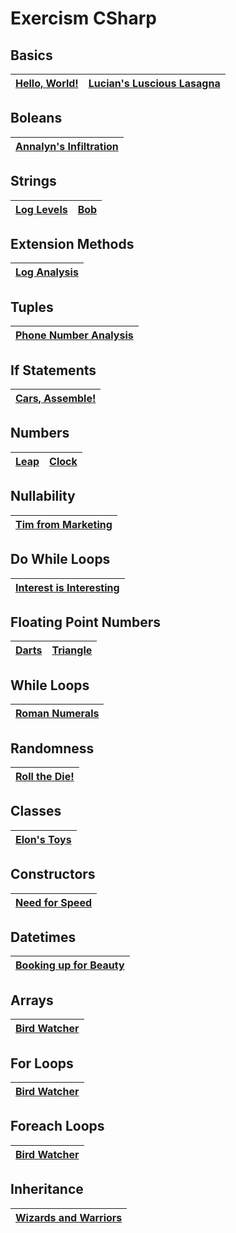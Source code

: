 # Exercism CSharp

## Basics
| [Hello, World!](https://exercism.org/tracks/csharp/exercises/hello-world) | [Lucian's Luscious Lasagna](https://exercism.org/tracks/csharp/exercises/lucians-luscious-lasagna) |
| :---: | :---: |

## Boleans
| [Annalyn's Infiltration](https://exercism.org/tracks/csharp/exercises/annalyns-infiltration) |
| :---: |

## Strings
| [Log Levels](https://exercism.org/tracks/csharp/exercises/log-levels) | [Bob](https://exercism.org/tracks/csharp/exercises/bob) |
| :---: | :---: |

## Extension Methods
| [Log Analysis](https://exercism.org/tracks/csharp/exercises/log-analysis) |
| :---: |

## Tuples
| [Phone Number Analysis](https://exercism.org/tracks/csharp/exercises/phone-number-analysis) |
| :---: |

## If Statements
| [Cars, Assemble!](https://exercism.org/tracks/csharp/exercises/cars-assemble) |
| :---: |

## Numbers
| [Leap](https://exercism.org/tracks/csharp/exercises/leap) | [Clock](https://exercism.org/tracks/csharp/exercises/clock) |
| :---: | :---: |

## Nullability
| [Tim from Marketing](https://exercism.org/tracks/csharp/exercises/tim-from-marketing) |
| :---: |

## Do While Loops
| [Interest is Interesting](https://exercism.org/tracks/csharp/exercises/interest-is-interesting) |
| :---: |

## Floating Point Numbers
| [Darts](https://exercism.org/tracks/csharp/exercises/darts) | [Triangle](https://exercism.org/tracks/csharp/exercises/triangle) |
| :---: | :---: |

## While Loops
| [Roman Numerals](https://exercism.org/tracks/csharp/exercises/roman-numerals) |
| :---: |

## Randomness
| [Roll the Die!](https://exercism.org/tracks/csharp/exercises/roll-the-die) |
| :---: |

## Classes
| [Elon's Toys](https://exercism.org/tracks/csharp/exercises/elons-toys) |
| :---: |

## Constructors
| [Need for Speed](https://exercism.org/tracks/csharp/exercises/need-for-speed) |
| :---: |

## Datetimes
| [Booking up for Beauty](https://exercism.org/tracks/csharp/exercises/booking-up-for-beauty) |
| :---: |

## Arrays
| [Bird Watcher](https://exercism.org/tracks/csharp/exercises/bird-watcher) |
| :---: |

## For Loops
| [Bird Watcher](https://exercism.org/tracks/csharp/exercises/bird-watcher) |
| :---: |

## Foreach Loops
| [Bird Watcher](https://exercism.org/tracks/csharp/exercises/bird-watcher) |
| :---: |

## Inheritance
| [Wizards and Warriors](https://exercism.org/tracks/csharp/exercises/wizards-and-warriors) |
| :---: |
